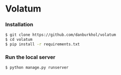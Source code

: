 # Volatum

### Installation ###
```sh
$ git clone https://github.com/danburkhol/volatum
$ cd volatum
$ pip install -r requirements.txt
```

### Run the local server ###
```sh
$ python manage.py runserver
```